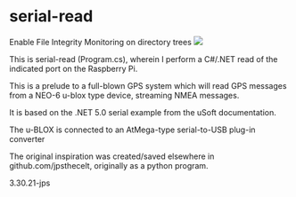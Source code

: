# serial-read
Enable File Integrity Monitoring on directory trees
![](doc/c#GPSdevReadOnPi.gif)

This is serial-read (Program.cs), wherein I perform a C#/.NET read of the indicated
port on the Raspberry Pi.

This is a prelude to a full-blown GPS system which will read GPS messages from a 
NEO-6 u-blox type device, streaming NMEA messages.

It is based on the .NET 5.0 serial example from the uSoft documentation.

The u-BLOX is connected to an AtMega-type serial-to-USB plug-in converter

The original inspiration was created/saved elsewhere in github.com/jpsthecelt, originally
as a python program.

3.30.21-jps
